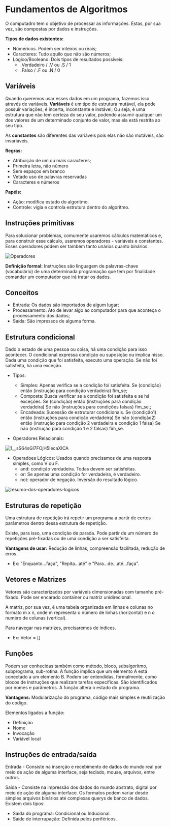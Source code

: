 # Fundamentos de Algoritmos

O computadro tem o objetivo de processar as informações. Estas, por sua vez, são compostas por dados e instruções. 

**Tipos de dados existentes:** 

- Númericos. Podem ser inteiros ou reais;
- Caracteres: Tudo aquilo que não são números;
- Lógico/Booleano: Dois tipos de resultados possíveis:
  - .Verdadeiro / .V ou .S / 1
  - .Falso / .F ou .N / 0

## Variáveis

Quando queremos usar esses dados em um programa, fazemos isso através de variáveis. **Variáveis** é um tipo de estrutura mutável, ela pode possuir variações, é incerta, inconstante e instável; Ou seja, é uma estrutura que não tem certeza do seu valor, podendo assumir qualquer um dos valores de um determinado conjunto de valor, mas ela está restrita ao seu tipo.

As **constantes** são diferentes das variáveis pois elas não são mutáveis, são invariáveis.

**Regras:**

- Atribuição de um ou mais caracteres;
- Primeira letra, não número
- Sem espaços em branco
- Vetado uso de palavras reservadas
- Caracteres e números

**Papéis:**

- Ação: modifica estado do algoritmo.
- Controle: vigia e controla estrutura dentro do algoritmo.

## Instruções primitivas

Para solucionar problemas, comumente usaremos cálculos matemáticos e, para construir esse cálculo, usaremos operadores - variáveis e constantes. Esses operadores podem ser também tanto unários quanto binários.

![Operadores](https://user-images.githubusercontent.com/99259323/171850195-00d1284d-032b-4a84-922c-60830023aff6.png)

 **Definição formal:** Instruções são linguagem de palavras-chave (vocabulário) de uma determinada programação que tem por finalidade comandar um computador que irá tratar os dados.

 ## Conceitos

 - Entrada: Os dados são importados de algum lugar;
 - Processamento: Ato de levar algo ao computador para que aconteça o processamento dos dados;
 - Saída: São impressos de alguma forma.
  

 ## Estrutura condicional
 
 Dado o estado de uma pessoa ou coisa, há uma condição para isso acontecer. O condicional expressa condição ou suposição ou implica nisso. Dada uma condição que foi satisfeita, executo uma operação. Se não foi satisfeita, há uma exceção.

   - Tipos: 
     - Simples: Apenas verifica se a condição foi satisfeita. Se (condição) então (instrução para condição verdadeira) fim_se;
     - Composta: Busca verificar se a condição foi satisfeita e se há exceções. Se (condição) então (instruções para condição verdadeira) Se não (instruções para condições falsas) fim_se.;
     - Encadeada: Sucessão de estruturar condicionais. Se (condição1) então (instruções para condição verdadeira) Se não (condição2) então (instrução para condição 2 verdadeira e condição 1 falsa) Se não (instrução para condição 1 e 2 falsas) fim_se.

  - Operadores Relacionais:

![1__sS64sGl7FOjH5lecaXICA](https://user-images.githubusercontent.com/99259323/171872129-fe2e2d94-c47e-422c-be05-3a641eaf76a1.png)

  - Operadoes Lógicos: Usados quando precisamos de uma resposta simples, como V ou F.
    - and: condição verdadeira. Todas devem ser satisfeitas.
    - or: Se apenas uma condição for verdadeira, é verdadeiro.
    - not: operador de negação. Inversão do resultado lógico.

![resumo-dos-operadores-logicos](https://user-images.githubusercontent.com/99259323/171873884-cdce17e4-8305-4948-8610-05d1b39fb672.png)

## Estruturas de repetição

Uma estrutura de repetição irá repetir um programa a partir de certos parâmetros dentro dessa estrutura de repetição. 

Existe, para isso, uma condição de parada. Pode partir de um número de repetições pré-fixadas ou de uma condição a ser satisfeita.

**Vantagens de usar:** Redução de linhas, compreensão facilitada, redução de erros.
  - Ex: "Enquanto...faça", "Repita...até" e "Para...de...até...faça".

## Vetores e Matrizes

Vetores são caracterizados por variáveis dimensionadas com tamanho pré-fixado. Pode ser encarado container ou matriz unidirecional.

A matriz, por sua vez, é uma tabela organizada em linhas e colunas no formato m x n, onde m representa o número de linhas (horizontal) e n o numéro de colunas (vertical).

Para navegar nas matrizes, precisaremos de índices.
- Ex: Vetor = []

## Funções

Podem ser conhecidas também como método, bloco, subalgoritmo, subprograma, sub-rotina. A função implica que um elemento A está conectado a um elemento B. Podem ser entendidas, formalmente, como blocos de instruções que realizam tarefas específicas. São identificados por nomes e parâmetros. A função altera o estado do programa.

**Vantagens:** Modularização do programa, código mais simples e reutilização do código.

Elementos ligados a função:
- Definição
- Nome
- Invocação
- Variável local

## Instruções de entrada/saída

Entrada - Consiste na inserção e recebimento de dados do mundo real por meio de ação de alguma interface, seja teclado, mouse, arquivos, entre outros.

Saída - Consiste na impressão dos dados do mundo abstrato, digital por meio de ação de alguma interface. Os formatos podem variar desde simples arquivos binários até complexas querys de banco de dados. Existem dois tipos:
  - Saída do programa: Condicional ou Inducional.
  - Saíde de interrupação: Definida pelos periféricos.